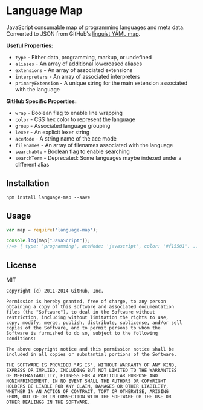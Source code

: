 # Language Map

JavaScript consumable map of programming languages and meta data. Converted to JSON from GitHub's [linguist YAML map](https://github.com/github/linguist/blob/master/lib/linguist/languages.yml).

**Useful Properties:**

* `type` - Either data, programming, markup, or undefined
* `aliases` - An array of additional lowercased aliases
* `extensions` - An array of associated extensions
* `interpreters` - An array of associated interpreters
* `primaryExtension` - A unique string for the main extension associated with the language

**GitHub Specific Properties:**

* `wrap` - Boolean flag to enable line wrapping
* `color` - CSS hex color to represent the language
* `group` - Associated language grouping
* `lexer` - An explicit lexer string
* `aceMode` - A string name of the ace mode
* `filenames` - An array of filenames associated with the language
* `searchable` - Boolean flag to enable searching
* `searchTerm` - Deprecated: Some languages maybe indexed under a different alias

## Installation

```
npm install language-map --save
```

## Usage

```javascript
var map = require('language-map');

console.log(map["JavaScript"]);
//=> { type: 'programming', aceMode: 'javascript', color: '#f15501', ... }
```

## License

MIT

```
Copyright (c) 2011-2014 GitHub, Inc.

Permission is hereby granted, free of charge, to any person
obtaining a copy of this software and associated documentation
files (the "Software"), to deal in the Software without
restriction, including without limitation the rights to use,
copy, modify, merge, publish, distribute, sublicense, and/or sell
copies of the Software, and to permit persons to whom the
Software is furnished to do so, subject to the following
conditions:

The above copyright notice and this permission notice shall be
included in all copies or substantial portions of the Software.

THE SOFTWARE IS PROVIDED "AS IS", WITHOUT WARRANTY OF ANY KIND,
EXPRESS OR IMPLIED, INCLUDING BUT NOT LIMITED TO THE WARRANTIES
OF MERCHANTABILITY, FITNESS FOR A PARTICULAR PURPOSE AND
NONINFRINGEMENT. IN NO EVENT SHALL THE AUTHORS OR COPYRIGHT
HOLDERS BE LIABLE FOR ANY CLAIM, DAMAGES OR OTHER LIABILITY,
WHETHER IN AN ACTION OF CONTRACT, TORT OR OTHERWISE, ARISING
FROM, OUT OF OR IN CONNECTION WITH THE SOFTWARE OR THE USE OR
OTHER DEALINGS IN THE SOFTWARE.
```
